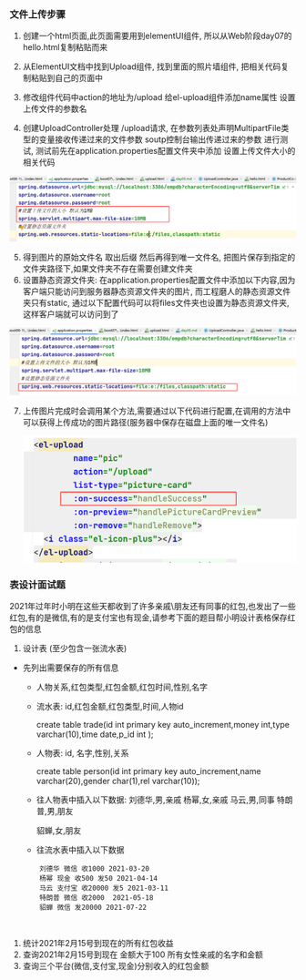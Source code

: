 ### 文件上传步骤

1. 创建一个html页面,此页面需要用到elementUI组件, 所以从Web阶段day07的hello.html复制粘贴而来
2. 从ElementUI文档中找到Upload组件,  找到里面的照片墙组件, 把相关代码复制粘贴到自己的页面中
3. 修改组件代码中action的地址为/upload  给el-upload组件添加name属性 设置上传文件的参数名

4. 创建UploadController处理 /upload请求, 在参数列表处声明MultipartFile类型的变量接收传递过来的文件参数 soutp控制台输出传递过来的参数 进行测试, 测试前先在application.properties配置文件夹中添加 设置上传文件大小的相关代码

![image-20220913114800509](day05.assets/image-20220913114800509.png)

5. 得到图片的原始文件名 取出后缀 然后再得到唯一文件名, 把图片保存到指定的文件夹路径下,如果文件夹不存在需要创建文件夹 
6. 设置静态资源文件夹: 在application.properties配置文件中添加以下内容,因为客户端只能访问到服务器静态资源文件夹的图片, 而工程磨人的静态资源文件夹只有static, 通过以下配置代码可以将files文件夹也设置为静态资源文件夹,这样客户端就可以访问到了

![image-20220913114930036](day05.assets/image-20220913114930036.png)

7. 上传图片完成时会调用某个方法,需要通过以下代码进行配置,在调用的方法中可以获得上传成功的图片路径(服务器中保存在磁盘上面的唯一文件名)

   ![image-20220913115115102](day05.assets/image-20220913115115102.png)



### 表设计面试题    

2021年过年时小明在这些天都收到了许多亲戚\朋友还有同事的红包,也发出了一些红包,有的是微信,有的是支付宝也有现金,请参考下面的题目帮小明设计表格保存红包的信息

1. 设计表 (至少包含一张流水表) 

- 先列出需要保存的所有信息

  - 人物关系,红包类型,红包金额,红包时间,性别,名字

  - 流水表: id,红包金额,红包类型,时间,人物id

    create table trade(id int primary key auto_increment,money int,type varchar(10),time date,p_id int );

  - 人物表: id, 名字,性别,关系

    create table person(id int primary key auto_increment,name varchar(20),gender char(1),rel varchar(10));
    
  - 往人物表中插入以下数据:
刘德华,男,亲戚           杨幂,女,亲戚             马云,男,同事               特朗普,男,朋友 
    
    貂蝉,女,朋友
    
  - 往流水表中插入以下数据
  
  ```
      刘德华 微信 收1000 2021-03-20   
      杨幂 现金 收500 发50 2021-04-14    
      马云 支付宝 收20000 发5 2021-03-11    
      特朗普 微信 收2000  2021-05-18    
      貂蝉 微信 发20000 2021-07-22
  ```


​    

1. 统计2021年2月15号到现在的所有红包收益
2. 查询2021年2月15号到现在 金额大于100 所有女性亲戚的名字和金额
3. 查询三个平台(微信,支付宝,现金)分别收入的红包金额  



